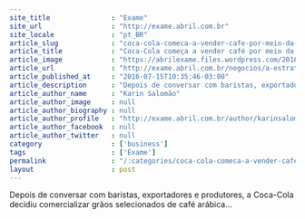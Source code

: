 ```yaml
---
site_title               : "Exame"
site_url                 : "http://exame.abril.com.br"
site_locale              : "pt_BR"
article_slug             : "coca-cola-comeca-a-vender-cafe-por-meio-da-matte-leao"
article_title            : "Coca-Cola começa a vender café por meio da Matte Leão"
article_image            : "https://abrilexame.files.wordpress.com/2016/09/size_960_16_9_cafe-leao-da-matte-leao-braco-da-coca-cola.jpg?quality=70&strip=all&w=960"
article_url              : "http://exame.abril.com.br/negocios/a-estrategia-da-coca-cola-para-a-matte-leao/"
article_published_at     : "2016-07-15T10:35:46-03:00"
article_description      : "Depois de conversar com baristas, exportadores e produtores, a Coca-Cola decidiu comercializar grãos selecionados de café arábica..."
article_author_name      : "Karin Salomão"
article_author_image     : null
article_author_biography : null
article_author_profile   : "http://exame.abril.com.br/author/karinsalomaoexame/"
article_author_facebook  : null
article_author_twitter   : null
category                 : ['business']
tags                     : ['Exame']
permalink                : "/:categories/coca-cola-comeca-a-vender-cafe-por-meio-da-matte-leao/"
layout                   : post
---
```


Depois de conversar com baristas, exportadores e produtores, a Coca-Cola decidiu comercializar grãos selecionados de café arábica...
